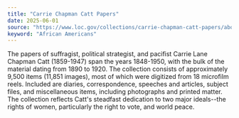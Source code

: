```yaml
---
title: "Carrie Chapman Catt Papers"
date: 2025-06-01
source: "https://www.loc.gov/collections/carrie-chapman-catt-papers/about-this-collection/"
keyword: "African Americans"
---
```


The papers of suffragist, political strategist, and pacifist Carrie Lane Chapman Catt (1859-1947) span the years 1848-1950, with the bulk of the material dating from 1890 to 1920. The collection consists of approximately 9,500 items (11,851 images), most of which were digitized from 18 microfilm reels. Included are diaries, correspondence, speeches and articles, subject files, and miscellaneous items, including photographs and printed matter. The collection reflects Catt's steadfast dedication to two major ideals--the rights of women, particularly the right to vote, and world peace.